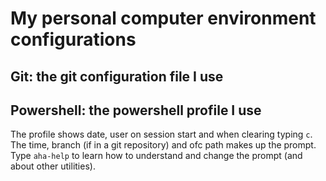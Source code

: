# My personal computer environment configurations

## Git: the git configuration file I use ##

## Powershell: the powershell profile I use ##

The profile shows date, user on session start and when clearing typing `c`. The time, branch (if in a git repository) and ofc path makes up the prompt. Type `aha-help` to learn how to understand and change the prompt (and about other utilities).
